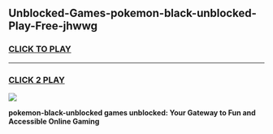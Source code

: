 
## Unblocked-Games-pokemon-black-unblocked-Play-Free-jhwwg
<h3>
<a href="https://premium76.site?title=pokemon-black-unblocked&ref=20M">CLICK TO PLAY</a></h3>
<hr>

<h3>
<a href="https://premium76.site?title=pokemon-black-unblocked&ref=20M">CLICK 2 PLAY</a>
  
</h3>

<a href="https://premium76.site?title=pokemon-black-unblocked&ref=19M"><img src="https://clearcache.store/games.png"></a>


**pokemon-black-unblocked games unblocked: Your Gateway to Fun and Accessible Online Gaming**

